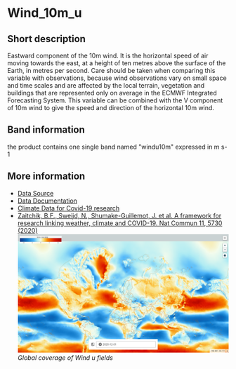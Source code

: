 # Wind_10m_u 

## Short description
Eastward component of the 10m wind. It is the horizontal speed of air moving towards the east, at a height of ten metres above the surface of the Earth, in metres per second. Care should be taken when comparing this variable with observations, because wind observations vary on small space and time scales and are affected by the local terrain, vegetation and buildings that are represented only on average in the ECMWF Integrated Forecasting System. This variable can be combined with the V component of 10m wind to give the speed and direction of the horizontal 10m wind.
## Band information
the product contains one single band named "windu10m" expressed in m s-1

## More information
- [Data Source](https://cds.climate.copernicus.eu/cdsapp#!/dataset/reanalysis-era5-land-monthly-means?tab=overview)
- [Data Documentation](https://confluence.ecmwf.int/display/CKB/ERA5-Land%3A+data+documentation)
- [Climate Data for Covid-19 research](https://climate.copernicus.eu/climate-information-support-covid-19-research)
- [Zaitchik, B.F., Sweijd, N., Shumake-Guillemot, J. et al. A framework for research linking weather, climate and COVID-19. Nat Commun 11, 5730 (2020)](https://doi.org/10.1038/s41467-020-19546-7)
![Wind u fields from CDS](Windu.PNG)
*Global coverage of Wind u fields*